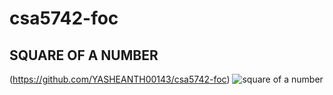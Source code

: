 # csa5742-foc

## SQUARE OF A NUMBER
(https://github.com/YASHEANTH00143/csa5742-foc)
![square of a number](https://user-images.githubusercontent.com/114128307/214475751-1c612420-1dbc-4def-8d93-1930bd91ca7d.JPG)
